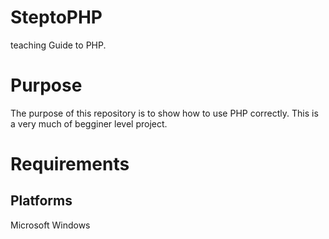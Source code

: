 # SteptoPHP
teaching Guide to PHP.
<h1>Purpose</h1>
The purpose of this repository is to show how to use PHP correctly. This is a very much of begginer level project.
<h1>Requirements</h1>
<h2>Platforms</h2>
    Microsoft Windows

